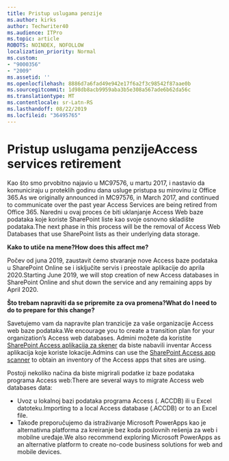 ```yaml
---
title: Pristup uslugama penzije
ms.author: kirks
author: Techwriter40
ms.audience: ITPro
ms.topic: article
ROBOTS: NOINDEX, NOFOLLOW
localization_priority: Normal
ms.custom:
- "9000356"
- "2009"
ms.assetid: ''
ms.openlocfilehash: 8886d7a6fad49e942e17f6a2f3c98542f87aae0b
ms.sourcegitcommit: 1d98db8acb9959aba3b5e308a567ade6b62da56c
ms.translationtype: MT
ms.contentlocale: sr-Latn-RS
ms.lasthandoff: 08/22/2019
ms.locfileid: "36495765"
---
```

# <a name="access-services-retirement"></a><span data-ttu-id="9171b-102">Pristup uslugama penzije</span><span class="sxs-lookup"><span data-stu-id="9171b-102">Access services retirement</span></span>

<span data-ttu-id="9171b-103">Kao što smo prvobitno najavio u MC97576, u martu 2017, i nastavio da komuniciraju u proteklih godinu dana usluge pristupa su mirovinu iz Office 365.</span><span class="sxs-lookup"><span data-stu-id="9171b-103">As we originally announced in MC97576, in March 2017, and continued to communicate over the past year Access Services are being retired from Office 365.</span></span> <span data-ttu-id="9171b-104">Naredni u ovaj proces će biti uklanjanje Access Web baze podataka koje koriste SharePoint liste kao svoje osnovno skladište podataka.</span><span class="sxs-lookup"><span data-stu-id="9171b-104">The next phase in this process will be the removal of Access Web Databases that use SharePoint lists as their underlying data storage.</span></span>

<span data-ttu-id="9171b-105">**Kako to utiče na mene?**</span><span class="sxs-lookup"><span data-stu-id="9171b-105">**How does this affect me?**</span></span>

<span data-ttu-id="9171b-106">Počev od juna 2019, zaustavit ćemo stvaranje nove Access baze podataka u SharePoint Online se i isključite servis i preostale aplikacije do aprila 2020.</span><span class="sxs-lookup"><span data-stu-id="9171b-106">Starting June 2019, we will stop creation of new Access databases in SharePoint Online and shut down the service and any remaining apps by April 2020.</span></span>

<span data-ttu-id="9171b-107">**Što trebam napraviti da se pripremite za ova promena?**</span><span class="sxs-lookup"><span data-stu-id="9171b-107">**What do I need to do to prepare for this change?**</span></span>

<span data-ttu-id="9171b-108">Savetujemo vam da napravite plan tranzicije za vaše organizacije Access web baze podataka.</span><span class="sxs-lookup"><span data-stu-id="9171b-108">We encourage you to create a transition plan for your organization’s Access web databases.</span></span> <span data-ttu-id="9171b-109">Admini možete da koristite [SharePoint Access aplikacija za skener](https://github.com/SharePoint/PnP-Tools/tree/master/Solutions/SharePoint.AccessApp.Scanner) da biste nabavili inventar Access aplikacija koje koriste lokacije.</span><span class="sxs-lookup"><span data-stu-id="9171b-109">Admins can use the [SharePoint Access app scanner](https://github.com/SharePoint/PnP-Tools/tree/master/Solutions/SharePoint.AccessApp.Scanner) to obtain an inventory of the Access apps that sites are using.</span></span>

<span data-ttu-id="9171b-110">Postoji nekoliko načina da biste migrirali podatke iz baze podataka programa Access web:</span><span class="sxs-lookup"><span data-stu-id="9171b-110">There are several ways to migrate Access web databases data:</span></span>

- <span data-ttu-id="9171b-111">Uvoz u lokalnoj bazi podataka programa Access (. ACCDB) ili u Excel datoteku.</span><span class="sxs-lookup"><span data-stu-id="9171b-111">Importing to a local Access database (.ACCDB) or to an Excel file.</span></span>
- <span data-ttu-id="9171b-112">Takođe preporučujemo da istraživanje Microsoft PowerApps kao je alternativna platforma za kreiranje bez koda poslovnih rešenja za web i mobilne uređaje.</span><span class="sxs-lookup"><span data-stu-id="9171b-112">We also recommend exploring Microsoft PowerApps as an alternative platform to create no-code business solutions for web and mobile devices.</span></span>